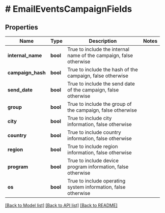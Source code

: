 # # EmailEventsCampaignFields

## Properties

Name | Type | Description | Notes
------------ | ------------- | ------------- | -------------
**internal_name** | **bool** | True to include the internal name of the campaign, false otherwise |
**campaign_hash** | **bool** | True to include the hash of the campaign, false otherwise |
**send_date** | **bool** | True to include the send date of the campaign, false otherwise |
**group** | **bool** | True to include the group of the campaign, false otherwise |
**city** | **bool** | True to include city information, false otherwise |
**country** | **bool** | True to include country information, false otherwise |
**region** | **bool** | True to include region information, false otherwise |
**program** | **bool** | True to include device program information, false otherwise |
**os** | **bool** | True to include operating system information, false otherwise |

[[Back to Model list]](../../README.md#models) [[Back to API list]](../../README.md#endpoints) [[Back to README]](../../README.md)
